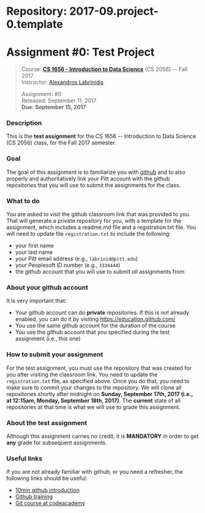 # Repository: 2017-09.project-0.template
# Assignment #0: Test Project 

> Course: **[CS 1656 - Introduction to Data Science](http://cs1656.org)** (CS 2056) -- Fall 2017    
> Instructor: [Alexandros Labrinidis](http://labrinidis.cs.pitt.edu)  
> 
> Assignment: #0  
> Released: September 11, 2017  
> **Due:      September 15, 2017**

### Description
This is the **test assignment** for the CS 1656 -- Introduction to Data Science (CS 2056) class, for the Fall 2017 semester.

### Goal
The goal of this assignment is to familiarize you with [github](https://github.com) and to also properly and authoritatively link your Pitt account with the github repositories that you will use to submit the assignments for the class.

### What to do
You are asked to visit the github classroom link that was provided to you. That will generate a private repository for you, with a template for the assignment, which includes a readme.md file and a registration.txt file. You will need to update file `registration.txt` to include the following:
* your first name
* your last name
* your Pitt email address (e.g., `labrinid@pitt.edu`)
* your Peoplesoft ID number (e.g., `3334444`) 
* the github account that you will use to submit *all* assignments from

### About your github account
It is very important that:  
* Your github account can do **private** repositories. If this is not already enabled, you can do it by visiting <https://education.github.com/>  
* You use the same github account for the duration of the course  
* You use the github account that you specified during the test assignment (i.e., this one)  

### How to submit your assignment
For the test assignment, you must use the repository that was created for you after visiting the classroom link. You need to update the `registration.txt` file, as specified above. Once you do that, you need to make sure to commit your changes to the repository. We will clone all repositories shortly after midnight on **Sunday, September 17th, 2017 (i.e., at 12:15am, Monday, September 18th, 2017)**. The **current** state of all repositories at that time is what we will use to grade this assignment.

### About the test assignment
Although this assignment carries no credit, it is **MANDATORY** in order to get **any** grade for subsequent assignments. 

### Useful links
If you are not already familiar with github, or you need a refresher, the following links should be useful:
* [10min github introduction](https://try.github.io)
* [Github training](https://services.github.com/kit/)
* [Git course at codeacademy](https://www.codecademy.com/learn/learn-git)
